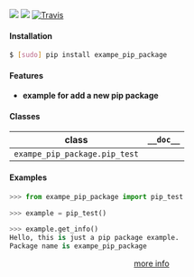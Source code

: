<!--
https://pypi.org/project/readme-generator/
https://pypi.org/project/python-readme-generator/
-->

[![](https://img.shields.io/pypi/pyversions/dict.svg?longCache=True)](https://pypi.org/project/dict/)
[![](https://img.shields.io/pypi/v/dict.svg?maxAge=3600)](https://pypi.org/project/dict/)
[![Travis](https://api.travis-ci.org/looking-for-a-job/dict.py.svg?branch=master)](https://travis-ci.org/looking-for-a-job/dict.py/)

#### Installation
```bash
$ [sudo] pip install exampe_pip_package
```

#### Features
*   **example for add a new pip package**

#### Classes
class|`__doc__`
-|-
`exampe_pip_package.pip_test` |

#### Examples
```python
>>> from exampe_pip_package import pip_test

>>> example = pip_test()

>>> example.get_info()
Hello, this is just a pip package example.
Package name is exampe_pip_package

```

<p align="center">
    <a href="https://github.com/xingangshi">more info</a>
</p>
